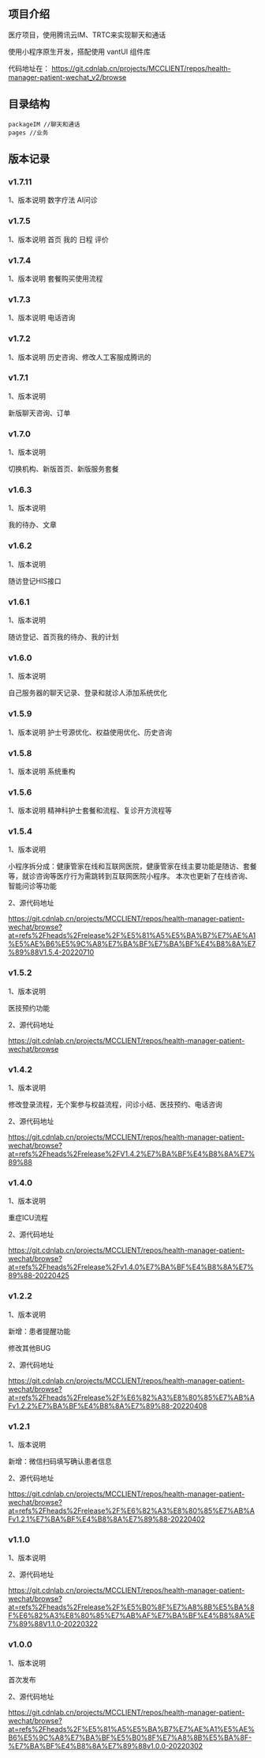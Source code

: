 ## 项目介绍

医疗项目，使用腾讯云IM、TRTC来实现聊天和通话

使用小程序原生开发，搭配使用 vantUI 组件库

 代码地址在：
https://git.cdnlab.cn/projects/MCCLIENT/repos/health-manager-patient-wechat_v2/browse  

## 目录结构

```
packageIM //聊天和通话
pages //业务
```

## 版本记录
### **v1.7.11**
1、版本说明
数字疗法 AI问诊
### **v1.7.5**
1、版本说明
首页 我的 日程  评价
### **v1.7.4**
1、版本说明
套餐购买使用流程
### **v1.7.3**
1、版本说明
电话咨询
### **v1.7.2**
1、版本说明
历史咨询、修改人工客服成腾讯的
### **v1.7.1**
1、版本说明

新版聊天咨询、订单
### **v1.7.0**
1、版本说明

切换机构、新版首页、新版服务套餐
### **v1.6.3**
1、版本说明

我的待办、文章
### **v1.6.2**
1、版本说明

随访登记HIS接口
### **v1.6.1**
1、版本说明

随访登记、首页我的待办、我的计划
### **v1.6.0**
1、版本说明

自己服务器的聊天记录、登录和就诊人添加系统优化
### **v1.5.9**
1、版本说明
护士号源优化、权益使用优化、历史咨询

### **v1.5.8**
1、版本说明
系统重构

### **v1.5.6**
1、版本说明
精神科护士套餐和流程、复诊开方流程等


### **v1.5.4**
1、版本说明

小程序拆分成：健康管家在线和互联网医院，健康管家在线主要功能是随访、套餐等，就诊咨询等医疗行为需跳转到互联网医院小程序。
本次也更新了在线咨询、智能问诊等功能

2、源代码地址

https://git.cdnlab.cn/projects/MCCLIENT/repos/health-manager-patient-wechat/browse?at=refs%2Fheads%2Frelease%2F%E5%81%A5%E5%BA%B7%E7%AE%A1%E5%AE%B6%E5%9C%A8%E7%BA%BF%E7%BA%BF%E4%B8%8A%E7%89%88V1.5.4-20220710

### **v1.5.2**
1、版本说明

医技预约功能

2、源代码地址

https://git.cdnlab.cn/projects/MCCLIENT/repos/health-manager-patient-wechat/browse

### **v1.4.2**
1、版本说明

修改登录流程，无个案参与权益流程，问诊小结、医技预约、电话咨询

2、源代码地址

https://git.cdnlab.cn/projects/MCCLIENT/repos/health-manager-patient-wechat/browse?at=refs%2Fheads%2Frelease%2FV1.4.2%E7%BA%BF%E4%B8%8A%E7%89%88

### **v1.4.0**
1、版本说明

重症ICU流程

2、源代码地址

https://git.cdnlab.cn/projects/MCCLIENT/repos/health-manager-patient-wechat/browse?at=refs%2Fheads%2Frelease%2Fv1.4.0%E7%BA%BF%E4%B8%8A%E7%89%88-20220425

### **v1.2.2**
1、版本说明

新增：患者提醒功能 

修改其他BUG

2、源代码地址

https://git.cdnlab.cn/projects/MCCLIENT/repos/health-manager-patient-wechat/browse?at=refs%2Fheads%2Frelease%2F%E6%82%A3%E8%80%85%E7%AB%AFv1.2.2%E7%BA%BF%E4%B8%8A%E7%89%88-20220408

### **v1.2.1**
1、版本说明

新增：微信扫码填写确认患者信息

2、源代码地址

https://git.cdnlab.cn/projects/MCCLIENT/repos/health-manager-patient-wechat/browse?at=refs%2Fheads%2Frelease%2F%E6%82%A3%E8%80%85%E7%AB%AFv1.2.1%E7%BA%BF%E4%B8%8A%E7%89%88-20220402

### **v1.1.0**
1、版本说明


2、源代码地址

https://git.cdnlab.cn/projects/MCCLIENT/repos/health-manager-patient-wechat/browse?at=refs%2Fheads%2Frelease%2F%E5%B0%8F%E7%A8%8B%E5%BA%8F%E6%82%A3%E8%80%85%E7%AB%AF%E7%BA%BF%E4%B8%8A%E7%89%88V1.1.0-20220322

### **v1.0.0**
1、版本说明

首次发布

2、源代码地址

https://git.cdnlab.cn/projects/MCCLIENT/repos/health-manager-patient-wechat/browse?at=refs%2Fheads%2F%E5%81%A5%E5%BA%B7%E7%AE%A1%E5%AE%B6%E5%9C%A8%E7%BA%BF%E5%B0%8F%E7%A8%8B%E5%BA%8F-%E7%BA%BF%E4%B8%8A%E7%89%88v1.0.0-20220302






